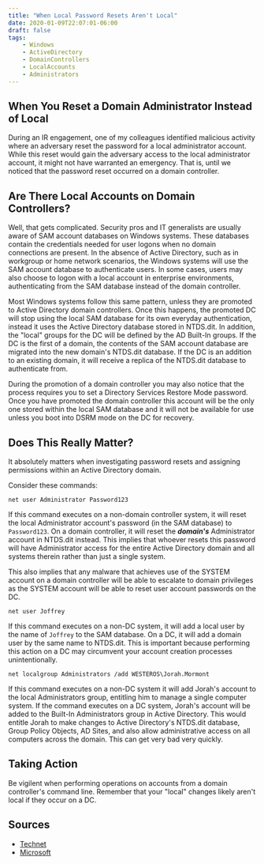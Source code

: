 ```yaml
---
title: "When Local Password Resets Aren't Local"
date: 2020-01-09T22:07:01-06:00
draft: false
tags: 
    - Windows
    - ActiveDirectory
    - DomainControllers
    - LocalAccounts
    - Administrators
---
```


## When You Reset a Domain Administrator Instead of Local

During an IR engagement, one of my colleagues identified malicious activity where an adversary reset the password for a local administrator account. While this reset would gain the adversary access to the local administrator account, it might not have warranted an emergency. That is, until we noticed that the password reset occurred on a domain controller.

## Are There Local Accounts on Domain Controllers?

Well, that gets complicated. Security pros and IT generalists are usually aware of SAM account databases on Windows systems. These databases contain the credentials needed for user logons when no domain connections are present. In the absence of Active Directory, such as in workgroup or home network scenarios, the Windows systems will use the SAM account database to authenticate users. In some cases, users may also choose to logon with a local account in enterprise environments, authenticating from the SAM database instead of the domain controller. 

Most Windows systems follow this same pattern, unless they are promoted to Active Directory domain controllers. Once this happens, the promoted DC will stop using the local SAM database for its own everyday authentication, instead it uses the Active Directory database stored in NTDS.dit. In addition, the "local" groups for the DC will be defined by the AD Built-In groups. If the DC is the first of a domain, the contents of the SAM account database are migrated into the new domain's NTDS.dit database. If the DC is an addition to an existing domain, it will receive a replica of the NTDS.dit database to authenticate from.

During the promotion of a domain controller you may also notice that the process requires you to set a Directory Services Restore Mode password. Once you have promoted the domain controller this account will be the only one stored within the local SAM database and it will not be available for use unless you boot into DSRM mode on the DC for recovery.

## Does This Really Matter?

It absolutely matters when investigating password resets and assigning permissions within an Active Directory domain.

Consider these commands:

```
net user Administrator Password123
```

If this command executes on a non-domain controller system, it will reset the local Administrator account's password (in the SAM database) to `Password123`. On a domain controller, it will reset the **_domain's_** Administrator account in NTDS.dit instead. This implies that whoever resets this password will have Administrator access for the entire Active Directory domain and all systems therein rather than just a single system.

This also implies that any malware that achieves use of the SYSTEM account on a domain controller will be able to escalate to domain privileges as the SYSTEM account will be able to reset user account passwords on the DC.

```
net user Joffrey
```

If this command executes on a non-DC system, it will add a local user by the name of `Joffrey` to the SAM database. On a DC, it will add a domain user by the same name to NTDS.dit. This is important because performing this action on a DC may circumvent your account creation processes unintentionally.

```
net localgroup Administrators /add WESTEROS\Jorah.Mormont
```

If this command executes on a non-DC system it will add Jorah's account to the local Administrators group, entitling him to manage a single computer system. If the command executes on a DC system, Jorah's account will be added to the Built-In Administrators group in Active Directory. This would entitle Jorah to make changes to Active Directory's NTDS.dit database, Group Policy Objects, AD Sites, and also allow administrative access on all computers across the domain. This can get very bad very quickly.

## Taking Action

Be vigilent when performing operations on accounts from a domain controller's command line. Remember that your "local" changes likely aren't local if they occur on a DC.

## Sources
- [Technet](https://social.technet.microsoft.com/Forums/exchange/en-US/2f120e62-52a9-4001-b8e0-15a897f28b7e/is-there-any-possible-to-create-a-local-account-on-domain-controller-not-domain-account?forum=winserverDS)
- [Microsoft](https://docs.microsoft.com/en-us/windows/win32/secmgmt/built-in-and-account-domains?redirectedfrom=MSDN#computers-that-are-domain-controllers)